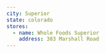 ```yaml
---
city: Superior
state: colorado
stores:
  - name: Whole Foods Superior
    address: 303 Marshall Road
---
```


